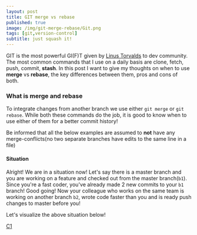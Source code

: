 ```yaml
---
layout: post
title: GIT merge vs rebase
published: true
image: /img/git-merge-rebase/Git.png
tags: [git,version-control]
subtitle: just squash it!
---
```

GIT is the most powerful GI(F)T given by [Linus Torvalds](https://en.wikipedia.org/wiki/Linus_Torvalds) to dev community. The most common commands that I use on a daily basis are clone, fetch, push, commit, **stash**. In this post I want to give my thoughts on when to use **merge** vs **rebase**, the key differences between them, pros and cons of both.

### What is merge and rebase

To integrate changes from another branch we use either ```git merge``` or ```git rebase```. While both these commands do the job, it is good to know when to use either of them for a better commit history!

Be informed that all the below examples are assumed to **not** have any merge-conflicts(no two separate branches have edits to the same line in a file)

#### Situation

Alright! We are in a situation now! Let's say there is a master branch and you are working on a feature and checked out from the master branch(```b1```). Since you're a fast coder, you've already made 2 new commits to your ```b1``` branch! Good going!
Now your colleague who works on the same team is working on another branch ```b2```, wrote code faster than you and is ready push changes to master before you!

Let's visualize the above situation below!

[C1](/img/git-merge-rebase/git1.png)
